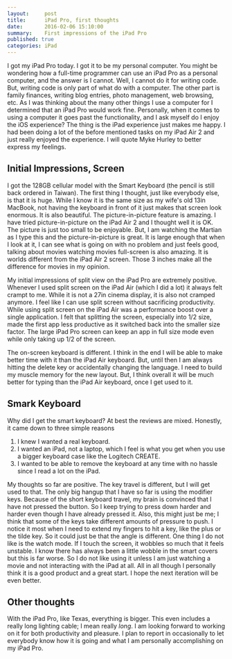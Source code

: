 ```yaml
---
layout:     post
title:      iPad Pro, first thoughts
date:       2016-02-06 15:10:00
summary:    First impressions of the iPad Pro
published: true
categories: iPad
---
```



I got my iPad Pro today.  I got it to be my personal computer.  You might be wondering how a full-time programmer can use an iPad Pro as a personal computer, and the answer is I cannot.  Well, I cannot do it for writing code.  But, writing code is only part of what do with a computer.  The other part is family finances, writing blog entries, photo management, web browsing, etc.  As I was thinking about the many other things I use a computer for I determined that an iPad Pro would work fine.  Personally, when it comes to using a computer it goes past the functionality, and I ask myself do I enjoy the iOS experience?  The thing is the iPad experience just makes me happy.  I had been doing a lot of the before mentioned tasks on my iPad Air 2 and just really enjoyed the experience.  I will quote Myke Hurley to better express my feelings.

## Initial Impressions, Screen

I got the 128GB cellular model with the Smart Keyboard (the pencil is still back ordered in Taiwan).  The first thing I thought, just like everybody else, is that it is huge.  While I know it is the same size as my wife's old 13in MacBook, not having the keyboard in front of it just makes that screen look enormous.  It is also beautiful.  The picture-in-picture feature is amazing.  I have tried picture-in-picture on the iPad Air 2 and I thought well it is OK.  The picture is just too small to be enjoyable.  But, I am watching the Martian as I type this and the picture-in-picture is great.  It is large enough that when I look at it, I can see what is going on with no problem and just feels good, talking about movies watching movies full-screen is also amazing.  It is worlds different from the iPad Air 2 screen.  Those 3 inches make all the difference for movies in my opinion.

My initial impressions of split view on the iPad Pro are extremely positive.  Whenever I used split screen on the iPad Air (which I did a lot) it always felt crampt to me.  While it is not a 27in cinema display, it is also not cramped anymore.  I feel like I can use split screen without sacrificing productivity.  While using split screen on the iPad Air was a performance boost over a single application.  I felt that splitting the screen, especially into 1/2 size, made the first app less productive as it switched back into the smaller size factor.  The large iPad Pro screen can keep an app in full size mode even while only taking up 1/2 of the screen.

The on-screen keyboard is different.  I think in the end I will be able to make better time with it than the iPad Air keyboard.  But, until then I am always hitting the delete key or accidentally changing the language.  I need to build my muscle memory for the new layout. But, I think overall it will be much better for typing than the iPad Air keyboard, once I get used to it.  

## Smark Keyboard

Why did I get the smart keyboard?  At best the reviews are mixed.  Honestly, it came down to three simple reasons

1. I knew I wanted a real keyboard.
2. I wanted an iPad, not a laptop, which I feel is what you get when you use a bigger keyboard case like the Logitech CREATE.
3. I wanted to be able to remove the keyboard at any time with no hassle since I read a lot on the iPad.

My thoughts so far are positive.  The key travel is different, but I will get used to that.  The only big hangup that I have so far is using the modifier keys.  Because of the short keyboard travel, my brain is convinced that I have not pressed the button.  So I keep trying to press down harder and harder even though I have already pressed it.  Also, this might just be me; I think that some of the keys take different amounts of pressure to push. I notice it most when I need to extend my fingers to hit a key, like the plus or the tilde key.  So it could just be that the angle is different.  One thing I do not like is the watch mode.  If I touch the screen, it wobbles so much that it feels unstable.   I know there has always been a little wobble in the smart covers but this is far worse.  So I do not like using it unless I am just watching a movie and not interacting with the iPad at all.  All in all though I personally think it is a good product and a great start.  I hope the next iteration will be even better.


## Other thoughts

With the iPad Pro, like Texas, everything is bigger.  This even includes a really long lighting cable; I mean really *long*.  I am looking forward to working on it for both productivity and pleasure.  I plan to report in occasionally to let everybody know how it is going and what I am personally accomplishing on my iPad Pro.